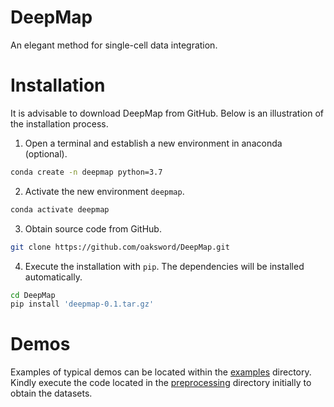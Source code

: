 # DeepMap

An elegant method for single-cell data integration.

# Installation

It is advisable to download DeepMap from GitHub. Below is an illustration of the installation process.

1. Open a terminal and establish a new environment in anaconda (optional).

```bash
conda create -n deepmap python=3.7
```

2. Activate the new environment `deepmap`.

```bash
conda activate deepmap
```

3. Obtain source code from GitHub.

```bash
git clone https://github.com/oaksword/DeepMap.git
```

4. Execute the installation with `pip`. The dependencies will be installed automatically.

```bash
cd DeepMap
pip install 'deepmap-0.1.tar.gz'
```

# Demos

Examples of typical demos can be located within the [examples](https://github.com/oaksword/DeepMap/tree/main/examples) directory. Kindly execute the code located in the [preprocessing](https://github.com/oaksword/DeepMap/tree/main/preprocessing) directory initially to obtain the datasets.
